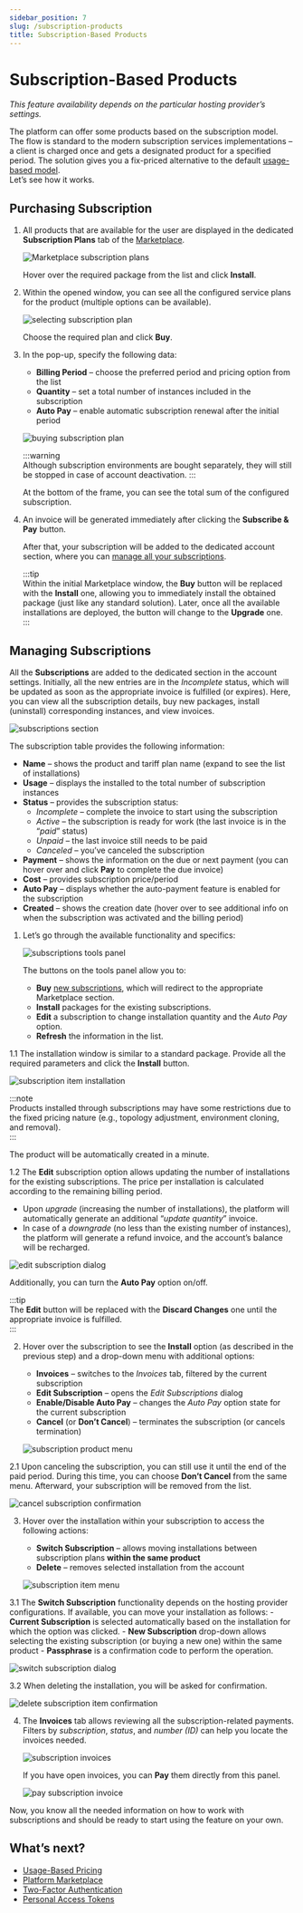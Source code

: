 ```yaml
---
sidebar_position: 7
slug: /subscription-products
title: Subscription-Based Products
---
```

# Subscription-Based Products

_This feature availability depends on the particular hosting provider’s settings._

The platform can offer some products based on the subscription model. The flow is standard to the modern subscription services implementations – a client is charged once and gets a designated product for a specified period. The solution gives you a fix-priced alternative to the default [usage-based model](https://docs.dewacloud.com/docs/pricing-model/).  
Let’s see how it works.

## Purchasing Subscription

1. All products that are available for the user are displayed in the dedicated **Subscription Plans** tab of the [Marketplace](https://www.virtuozzo.com/application-platform-docs/marketplace/).

   ![Marketplace subscription plans](#)

   Hover over the required package from the list and click **Install**.

2. Within the opened window, you can see all the configured service plans for the product (multiple options can be available).

   ![selecting subscription plan](#)

   Choose the required plan and click **Buy**.

3. In the pop-up, specify the following data:
    - **Billing Period** – choose the preferred period and pricing option from the list
    - **Quantity** – set a total number of instances included in the subscription
    - **Auto Pay** – enable automatic subscription renewal after the initial period

   ![buying subscription plan](#)

   :::warning  
   Although subscription environments are bought separately, they will still be stopped in case of account deactivation.
   :::

   At the bottom of the frame, you can see the total sum of the configured subscription.

4. An invoice will be generated immediately after clicking the **Subscribe & Pay** button.

   After that, your subscription will be added to the dedicated account section, where you can [manage all your subscriptions](https://docs.dewacloud.com/docs/#managing-subscriptions).

   :::tip  
   Within the initial Marketplace window, the **Buy** button will be replaced with the **Install** one, allowing you to immediately install the obtained package (just like any standard solution). Later, once all the available installations are deployed, the button will change to the **Upgrade** one.  
   :::

## Managing Subscriptions

All the **Subscriptions** are added to the dedicated section in the account settings. Initially, all the new entries are in the _Incomplete_ status, which will be updated as soon as the appropriate invoice is fulfilled (or expires). Here, you can view all the subscription details, buy new packages, install (uninstall) corresponding instances, and view invoices.

   ![subscriptions section](#)

The subscription table provides the following information:
  - **Name** – shows the product and tariff plan name (expand to see the list of installations)
  - **Usage** – displays the installed to the total number of subscription instances
  - **Status** – provides the subscription status:
    - _Incomplete_ – complete the invoice to start using the subscription
    - _Active_ – the subscription is ready for work (the last invoice is in the “_paid_” status)
    - _Unpaid_ – the last invoice still needs to be paid
    - _Canceled_ – you’ve canceled the subscription
  - **Payment** – shows the information on the due or next payment (you can hover over and click **Pay** to complete the due invoice)
  - **Cost** – provides subscription price/period
  - **Auto Pay** – displays whether the auto-payment feature is enabled for the subscription
  - **Created** – shows the creation date (hover over to see additional info on when the subscription was activated and the billing period)

1. Let’s go through the available functionality and specifics:

   ![subscriptions tools panel](#)

   The buttons on the tools panel allow you to:
    - **Buy** [new subscriptions](https://docs.dewacloud.com/docs/#purchasing-subscription), which will redirect to the appropriate Marketplace section.
    - **Install** packages for the existing subscriptions.
    - **Edit** a subscription to change installation quantity and the _Auto Pay_ option.
    - **Refresh** the information in the list.

1.1 The installation window is similar to a standard package. Provide all the required parameters and click the **Install** button.

   ![subscription item installation](#)

   :::note  
   Products installed through subscriptions may have some restrictions due to the fixed pricing nature (e.g., topology adjustment, environment cloning, and removal).  
   :::

   The product will be automatically created in a minute.

1.2 The **Edit** subscription option allows updating the number of installations for the existing subscriptions. The price per installation is calculated according to the remaining billing period.
   - Upon _upgrade_ (increasing the number of installations), the platform will automatically generate an additional “_update quantity_” invoice.
   - In case of a _downgrade_ (no less than the existing number of instances), the platform will generate a refund invoice, and the account’s balance will be recharged.

   ![edit subscription dialog](#)

   Additionally, you can turn the **Auto Pay** option on/off.

   :::tip  
   The **Edit** button will be replaced with the **Discard Changes** one until the appropriate invoice is fulfilled.  
   :::

2. Hover over the subscription to see the **Install** option (as described in the previous step) and a drop-down menu with additional options:
    - **Invoices** – switches to the _Invoices_ tab, filtered by the current subscription
    - **Edit Subscription** – opens the _Edit Subscriptions_ dialog
    - **Enable/Disable Auto Pay** – changes the _Auto Pay_ option state for the current subscription
    - **Cancel** (or **Don’t Cancel**) – terminates the subscription (or cancels termination)

   ![subscription product menu](#)

2.1 Upon canceling the subscription, you can still use it until the end of the paid period. During this time, you can choose **Don’t Cancel** from the same menu. Afterward, your subscription will be removed from the list.

   ![cancel subscription confirmation](#)

3. Hover over the installation within your subscription to access the following actions:
    - **Switch Subscription** – allows moving installations between subscription plans **within the same product**
    - **Delete** – removes selected installation from the account

   ![subscription item menu](#)

3.1 The **Switch Subscription** functionality depends on the hosting provider configurations. If available, you can move your installation as follows:
    - **Current Subscription** is selected automatically based on the installation for which the option was clicked.
    - **New Subscription** drop-down allows selecting the existing subscription (or buying a new one) within the same product
    - **Passphrase** is a confirmation code to perform the operation.

   ![switch subscription dialog](#)

3.2 When deleting the installation, you will be asked for confirmation.

   ![delete subscription item confirmation](#)

4. The **Invoices** tab allows reviewing all the subscription-related payments. Filters by _subscription_, _status_, and _number (ID)_ can help you locate the invoices needed.

   ![subscription invoices](#)

   If you have open invoices, you can **Pay** them directly from this panel.

   ![pay subscription invoice](#)

Now, you know all the needed information on how to work with subscriptions and should be ready to start using the feature on your own.

## What’s next?

- [Usage-Based Pricing](https://docs.dewacloud.com/docs/pricing-model/)
- [Platform Marketplace](https://docs.dewacloud.com/docs/marketplace/)
- [Two-Factor Authentication](https://docs.dewacloud.com/docs/two-factor-authentication/)
- [Personal Access Tokens](https://docs.dewacloud.com/docs/personal-access-tokens/)